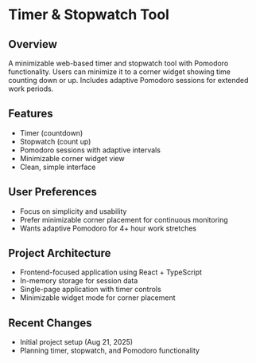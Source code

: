 # Timer & Stopwatch Tool

## Overview
A minimizable web-based timer and stopwatch tool with Pomodoro functionality. Users can minimize it to a corner widget showing time counting down or up. Includes adaptive Pomodoro sessions for extended work periods.

## Features
- Timer (countdown)
- Stopwatch (count up)
- Pomodoro sessions with adaptive intervals
- Minimizable corner widget view
- Clean, simple interface

## User Preferences
- Focus on simplicity and usability
- Prefer minimizable corner placement for continuous monitoring
- Wants adaptive Pomodoro for 4+ hour work stretches

## Project Architecture
- Frontend-focused application using React + TypeScript
- In-memory storage for session data
- Single-page application with timer controls
- Minimizable widget mode for corner placement

## Recent Changes
- Initial project setup (Aug 21, 2025)
- Planning timer, stopwatch, and Pomodoro functionality